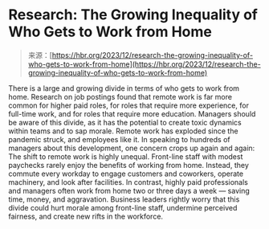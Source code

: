 <!--yml
category: 未分类
date: 2024-05-27 14:59:53
-->

# Research: The Growing Inequality of Who Gets to Work from Home

> 来源：[https://hbr.org/2023/12/research-the-growing-inequality-of-who-gets-to-work-from-home](https://hbr.org/2023/12/research-the-growing-inequality-of-who-gets-to-work-from-home)

 There is a large and growing divide in terms of who gets to work from home. Research on job postings found that remote work is far more common for higher paid roles, for roles that require more experience, for full-time work, and for roles that require more education. Managers should be aware of this divide, as it has the potential to create toxic dynamics within teams and to sap morale.  <content js-target="article-content" data-key="M7SNM28Yy4dGo1EDjLzVS566c77tJbryH3dK6VrX3UVxwkxucaHBUzn77vPJpYIb" data-index="BM5l29iJY6Ee+8B2yfNlrdgbvN4VLOJhHh/T44P8lW5E79C1aEAUC2JC22eLVUK3+E6CE4FanSeVoJtpnFz2kQ==" data-waiver="false" data-page-year="2023" data-page-month="12" data-page-seo-title="research-the-growing-inequality-of-who-gets-to-work-from-home" data-page-adunit-locations="" data-page-slug="article" data-piano-verified="false">Remote work has exploded since the pandemic struck, and employees like it. In speaking to hundreds of managers about this development, one concern crops up again and again: The shift to remote work is highly unequal. Front-line staff with modest paychecks rarely enjoy the benefits of working from home. Instead, they commute every workday to engage customers and coworkers, operate machinery, and look after facilities. In contrast, highly paid professionals and managers often work from home two or three days a week — saving time, money, and aggravation. Business leaders rightly worry that this divide could hurt morale among front-line staff, undermine perceived fairness, and create new rifts in the workforce.</content>